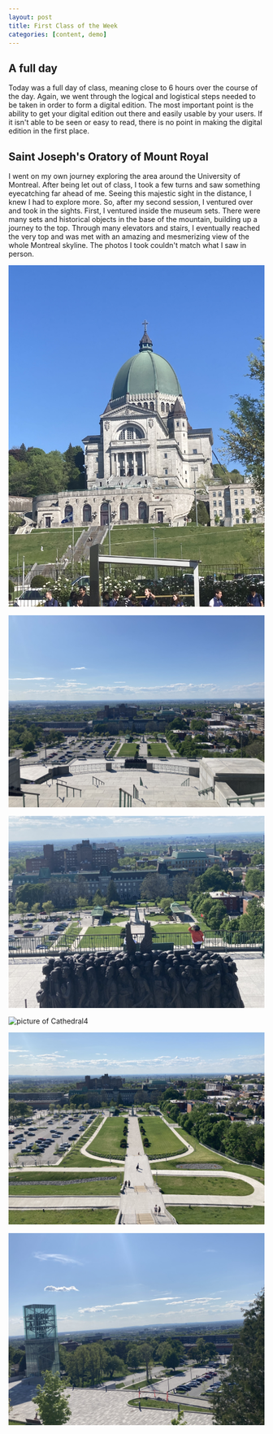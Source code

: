 ```yaml
---
layout: post
title: First Class of the Week
categories: [content, demo]
---
```


## A full day
Today was a full day of class, meaning close to 6 hours over the course of the day. Again, we went through the logical and logistical steps needed to be taken in order to form a digital edition. The most important point is the ability to get your digital edition out there and easily usable by your users. If it isn't able to be seen or easy to read, there is no point in making the digital edition in the first place.

## Saint Joseph's Oratory of Mount Royal
I went on my own journey exploring the area around the University of Montreal. After being let out of class, I took a few turns and saw something eyecatching far ahead of me. Seeing this majestic sight in the distance, I knew I had to explore more. So, after my second session, I ventured over and took in the sights. First, I ventured inside the museum sets. There were many sets and historical objects in the base of the mountain, building up a journey to the top. Through many elevators and stairs, I eventually reached the very top and was met with an amazing and mesmerizing view of the whole Montreal skyline. The photos I took couldn't match what I saw in person.

![picture of Cathedral1](/assets/image/Cathedral.jpg)

![picture of Cathedral2](/assets/image/Cathedral2.jpg)

![picture of Cathedrall3](/assets/image/Cathedral3.jpg)

![picture of Cathedral4](/assets/image/Cathedral4.jpg)

![picture of Cathedral5](/assets/image/Cathedral5.jpg)

![picture of Cathedral6](/assets/image/Cathedral6.jpg)

